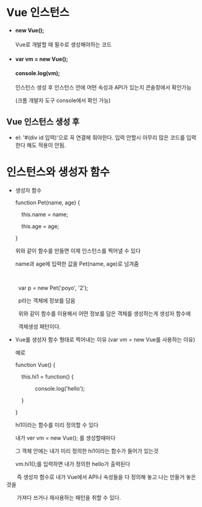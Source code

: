 # Vue 인스턴스

- #### new Vue();
  
  Vue로 개발할 때 필수로 생성해야하는 코드

- #### var vm = new Vue();
  
  #### console.log(vm);
  
  인스턴스 생성 후 인스턴스 안에 어떤 속성과 API가 있는지 콘솔창에서 확인가능
  
  (크롬 개발자 도구 console에서 확인 가능)

## Vue 인스턴스 생성 후

- el: '#(div id 입력)'으로 꼭 연결헤 줘야한다. 입력 안할시 아무리 많은 코드를 입력한다 해도 적용이 안됨.



# 인스턴스와 생성자 함수

- 생성자 함수
  
  function Pet(name, age) {
  
      this.name = name;
  
      this.age = age;
  
  }
  
  위와 같이 함수를 만들면 이제 인스턴스를 찍어낼 수 있다
  
  name과 age에 입력한 값을 Pet(name, age)로 넘겨줌

        

        var p = new Pet('poyo', '2'); 

        p라는 객체에 정보를 담음

        위와 같이 함수를 이용해서 어떤 정보를 담은 객체를 생성하는게 생성자 함수에 

        객체생성 패턴이다.



- Vue를 생성자 함수 형태로 찍어내는 이유 (var vm = new Vue를 사용하는 이유)
  
  예로
  
  function Vue() {
  
      this.hi1 = function() {
  
               console.log('hello');
  
      }
  
  }
  
  hi1이라는 함수를 미리 정의할 수 있다
  
  내가  ver vm = new Vue(); 를 생성할때마다
  
  그 객체 안에는 내가 미리 정의한 hi1이라는 함수가 들어가 있는것
  
  vm.hi1();를 입력하면 내가 정의한 hello가 출력된다



       즉 생성자 함수로 내가 Vue에서 API나 속성들을 다 정의해 놓고 나는 만들거 놓은 것을

       가져다 쓰거나 재사용하는 패턴을 취할 수 있다.

        

